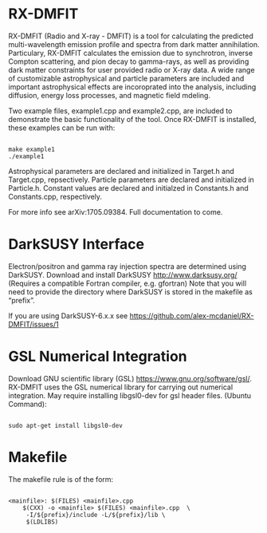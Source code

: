 # RX-DMFIT
RX-DMFIT (Radio and X-ray - DMFIT) is a tool for calculating the predicted multi-wavelength emission profile and spectra from dark matter annihilation. Particulary, RX-DMFIT calculates the emission due to synchrotron, inverse Compton scattering, and pion decay to gamma-rays, as well as providing dark matter constraints for user provided radio or X-ray data. A wide range of customizable astrophysical and particle parameters are included and important astrophysical effects are incoroprated into the analysis, including diffusion, energy loss processes, and magnetic field mdeling. 

Two example files, example1.cpp and example2.cpp, are included to demonstrate the basic functionality of the tool. Once RX-DMFIT is installed, these examples can be run with:
```

make example1
./example1

```
Astrophysical parameters are declared and initialized in Target.h and Target.cpp, repsectively. Particle parameters are declared and initialized in Particle.h. Constant values are declared and initialzed in Constants.h and Constants.cpp, respectively.

For more info see arXiv:1705.09384. Full documentation to come.

# DarkSUSY Interface
Electron/positron and gamma ray injection spectra are determined using DarkSUSY.
Download and install DarkSUSY http://www.darksusy.org/ (Requires a compatible Fortran compiler, e.g. gfortran) Note that you will need to provide the directory where DarkSUSY is stored in the makefile as “prefix”.

If you are using DarkSUSY-6.x.x see https://github.com/alex-mcdaniel/RX-DMFIT/issues/1

# GSL Numerical Integration
Download GNU scientific library (GSL) https://www.gnu.org/software/gsl/. RX-DMFIT uses the GSL numerical library for carrying out numerical integration. May require installing libgsl0-dev for gsl header files. (Ubuntu Command):
```

sudo apt-get install libgsl0-dev

```
# Makefile
The makefile rule is of the form:
```

<mainfile>: $(FILES) <mainfile>.cpp
	$(CXX) -o <mainfile> $(FILES) <mainfile>.cpp  \
	 -I/${prefix}/include -L/${prefix}/lib \
	 $(LDLIBS)

```


